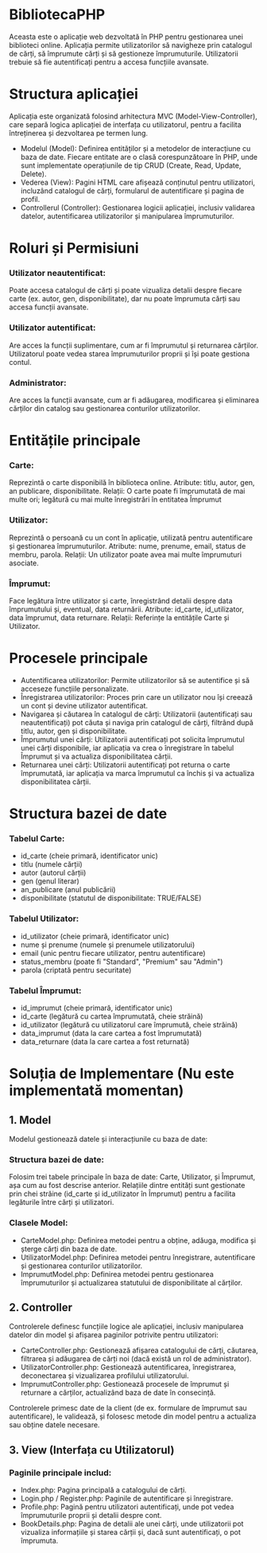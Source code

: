 # BibliotecaPHP
Aceasta este o aplicație web dezvoltată în PHP pentru gestionarea unei biblioteci online. Aplicația permite utilizatorilor să navigheze prin catalogul de cărți, să împrumute cărți și să gestioneze împrumuturile. Utilizatorii trebuie să fie autentificați pentru a accesa funcțiile avansate.

# Structura aplicației
Aplicația este organizată folosind arhitectura MVC (Model-View-Controller), care separă logica aplicației de interfața cu utilizatorul, pentru a facilita întreținerea și dezvoltarea pe termen lung.

- Modelul (Model): Definirea entităților și a metodelor de interacțiune cu baza de date. Fiecare entitate are o clasă corespunzătoare în PHP, unde sunt implementate operațiunile de tip CRUD (Create, Read, Update, Delete).
- Vederea (View): Pagini HTML care afișează conținutul pentru utilizatori, incluzând catalogul de cărți, formularul de autentificare și pagina de profil.
- Controllerul (Controller): Gestionarea logicii aplicației, inclusiv validarea datelor, autentificarea utilizatorilor și manipularea împrumuturilor.

# Roluri și Permisiuni
 ### Utilizator neautentificat: 
 Poate accesa catalogul de cărți și poate vizualiza detalii despre fiecare carte (ex. autor, gen, disponibilitate), dar nu poate împrumuta cărți sau accesa funcții avansate.
 ### Utilizator autentificat: 
 Are acces la funcții suplimentare, cum ar fi împrumutul și returnarea cărților. Utilizatorul poate vedea starea împrumuturilor proprii și își poate gestiona contul.
 ### Administrator: 
 Are acces la funcții avansate, cum ar fi adăugarea, modificarea și eliminarea cărților din catalog sau gestionarea conturilor utilizatorilor.
 
# Entitățile principale
 ### Carte: 
 Reprezintă o carte disponibilă în biblioteca online.
 Atribute: titlu, autor, gen, an publicare, disponibilitate.
 Relații: O carte poate fi împrumutată de mai multe ori; legătură cu mai multe înregistrări în entitatea Împrumut
 
 ### Utilizator: 
 Reprezintă o persoană cu un cont în aplicație, utilizată pentru autentificare și gestionarea împrumuturilor.
Atribute: nume, prenume, email, status de membru, parola.
Relații: Un utilizator poate avea mai multe împrumuturi asociate.

 ### Împrumut: 
 Face legătura între utilizator și carte, înregistrând detalii despre data împrumutului și, eventual, data returnării.
Atribute: id_carte, id_utilizator, data împrumut, data returnare.
Relații: Referințe la entitățile Carte și Utilizator.

# Procesele principale
- Autentificarea utilizatorilor: Permite utilizatorilor să se autentifice și să acceseze funcțiile personalizate.
- Înregistrarea utilizatorilor: Proces prin care un utilizator nou își creează un cont și devine utilizator autentificat.
- Navigarea și căutarea în catalogul de cărți: Utilizatorii (autentificați sau neautentificați) pot căuta și naviga prin catalogul de cărți, filtrând după titlu, autor, gen și disponibilitate.
- Împrumutul unei cărți: Utilizatorii autentificați pot solicita împrumutul unei cărți disponibile, iar aplicația va crea o înregistrare în tabelul Împrumut și va actualiza disponibilitatea cărții.
- Returnarea unei cărți: Utilizatorii autentificați pot returna o carte împrumutată, iar aplicația va marca împrumutul ca închis și va actualiza disponibilitatea cărții.

# Structura bazei de date
 ### Tabelul Carte:
- id_carte (cheie primară, identificator unic)
- titlu (numele cărții)
- autor (autorul cărții)
- gen (genul literar)
- an_publicare (anul publicării)
- disponibilitate (statutul de disponibilitate: TRUE/FALSE)
 ### Tabelul Utilizator:
- id_utilizator (cheie primară, identificator unic)
- nume și prenume (numele și prenumele utilizatorului)
- email (unic pentru fiecare utilizator, pentru autentificare)
- status_membru (poate fi "Standard", "Premium" sau "Admin")
- parola (criptată pentru securitate)
 ### Tabelul Împrumut:
- id_imprumut (cheie primară, identificator unic)
- id_carte (legătură cu cartea împrumutată, cheie străină)
- id_utilizator (legătură cu utilizatorul care împrumută, cheie străină)
- data_imprumut (data la care cartea a fost împrumutată)
- data_returnare (data la care cartea a fost returnată)

# Soluția de Implementare (Nu este implementată momentan)
## 1. Model

Modelul gestionează datele și interacțiunile cu baza de date:

### Structura bazei de date: 
Folosim trei tabele principale în baza de date: Carte, Utilizator, și Împrumut, așa cum au fost descrise anterior. Relațiile dintre entități sunt gestionate prin chei străine (id_carte și id_utilizator în Împrumut) pentru a facilita legăturile între cărți și utilizatori.

### Clasele Model:
- CarteModel.php: Definirea metodei pentru a obține, adăuga, modifica și șterge cărți din baza de date.
- UtilizatorModel.php: Definirea metodei pentru înregistrare, autentificare și gestionarea conturilor utilizatorilor.
- ImprumutModel.php: Definirea metodei pentru gestionarea împrumuturilor și actualizarea statutului de disponibilitate al cărților.

## 2. Controller

Controlerele definesc funcțiile logice ale aplicației, inclusiv manipularea datelor din model și afișarea paginilor potrivite pentru utilizatori:

- CarteController.php: Gestionează afișarea catalogului de cărți, căutarea, filtrarea și adăugarea de cărți noi (dacă există un rol de administrator).
- UtilizatorController.php: Gestionează autentificarea, înregistrarea, deconectarea și vizualizarea profilului utilizatorului.
- ImprumutController.php: Gestionează procesele de împrumut și returnare a cărților, actualizând baza de date în consecință.
  
Controlerele primesc date de la client (de ex. formulare de împrumut sau autentificare), le validează, și folosesc metode din model pentru a actualiza sau obține datele necesare.

## 3. View (Interfața cu Utilizatorul)

### Paginile principale includ:
- Index.php: Pagina principală a catalogului de cărți.
- Login.php / Register.php: Paginile de autentificare și înregistrare.
- Profile.php: Pagină pentru utilizatori autentificați, unde pot vedea împrumuturile proprii și detalii despre cont.
- BookDetails.php: Pagina de detalii ale unei cărți, unde utilizatorii pot vizualiza informațiile și starea cărții și, dacă sunt autentificați, o pot împrumuta.
